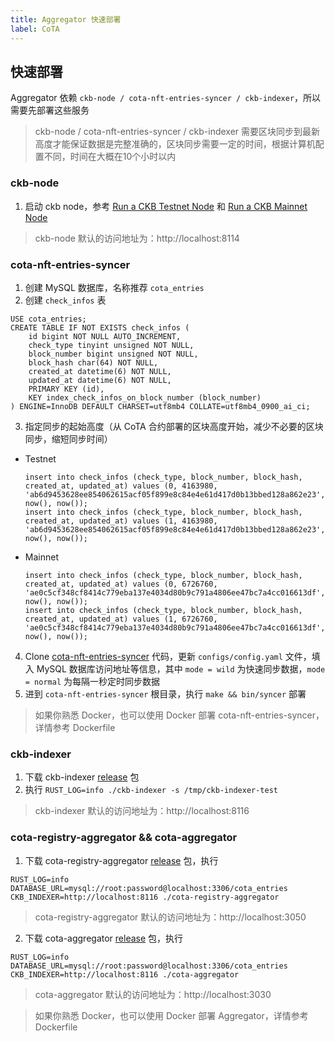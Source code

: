 ```yaml
---
title: Aggregator 快速部署
label: CoTA
---
```


## 快速部署

Aggregator 依赖 `ckb-node / cota-nft-entries-syncer / ckb-indexer`，所以需要先部署这些服务

>  ckb-node / cota-nft-entries-syncer / ckb-indexer 需要区块同步到最新高度才能保证数据是完整准确的，区块同步需要一定的时间，根据计算机配置不同，时间在大概在10个小时以内

### ckb-node

1. 启动 ckb node，参考 [Run a CKB Testnet Node](https://docs.nervos.org/docs/basics/guides/testnet) 和 [Run a CKB Mainnet Node](https://docs.nervos.org/docs/basics/guides/mainnet)

> ckb-node 默认的访问地址为：http://localhost:8114

### cota-nft-entries-syncer

1. 创建 MySQL 数据库，名称推荐 `cota_entries`
2. 创建 `check_infos` 表
  ```
  USE cota_entries;
  CREATE TABLE IF NOT EXISTS check_infos (
      id bigint NOT NULL AUTO_INCREMENT,
      check_type tinyint unsigned NOT NULL,
      block_number bigint unsigned NOT NULL,
      block_hash char(64) NOT NULL,
      created_at datetime(6) NOT NULL,
      updated_at datetime(6) NOT NULL,
      PRIMARY KEY (id),
      KEY index_check_infos_on_block_number (block_number)
  ) ENGINE=InnoDB DEFAULT CHARSET=utf8mb4 COLLATE=utf8mb4_0900_ai_ci;
  ```
3. 指定同步的起始高度（从 CoTA 合约部署的区块高度开始，减少不必要的区块同步，缩短同步时间）
  - Testnet
    ```
    insert into check_infos (check_type, block_number, block_hash, created_at, updated_at) values (0, 4163980, 'ab6d9453628ee854062615acf05f899e8c84e4e61d417d0b13bbed128a862e23', now(), now());
    insert into check_infos (check_type, block_number, block_hash, created_at, updated_at) values (1, 4163980, 'ab6d9453628ee854062615acf05f899e8c84e4e61d417d0b13bbed128a862e23', now(), now());
    ```
  - Mainnet
    ```
    insert into check_infos (check_type, block_number, block_hash, created_at, updated_at) values (0, 6726760, 'ae0c5cf348cf8414c779eba137e4034d80b9c791a4806ee47bc7a4cc016613df', now(), now());
    insert into check_infos (check_type, block_number, block_hash, created_at, updated_at) values (1, 6726760, 'ae0c5cf348cf8414c779eba137e4034d80b9c791a4806ee47bc7a4cc016613df', now(), now());
    ```
4. Clone [cota-nft-entries-syncer](https://github.com/nervina-labs/cota-nft-entries-syncer) 代码，更新 `configs/config.yaml` 文件，填入 MySQL 数据库访问地址等信息，其中 `mode = wild` 为快速同步数据，`mode = normal` 为每隔一秒定时同步数据
5. 进到 `cota-nft-entries-syncer` 根目录，执行 `make && bin/syncer` 部署

> 如果你熟悉 Docker，也可以使用 Docker 部署 cota-nft-entries-syncer，详情参考 Dockerfile

### ckb-indexer

1. 下载 ckb-indexer [release](https://github.com/nervosnetwork/ckb-indexer/releases) 包
2. 执行 `RUST_LOG=info ./ckb-indexer -s /tmp/ckb-indexer-test`

> ckb-indexer 默认的访问地址为：http://localhost:8116

### cota-registry-aggregator && cota-aggregator

1. 下载 cota-registry-aggregator [release](https://github.com/nervina-labs/cota-registry-aggregator/releases) 包，执行
```
RUST_LOG=info DATABASE_URL=mysql://root:password@localhost:3306/cota_entries CKB_INDEXER=http://localhost:8116 ./cota-registry-aggregator
```

> cota-registry-aggregator 默认的访问地址为：http://localhost:3050

2. 下载 cota-aggregator [release](https://github.com/nervina-labs/cota-aggregator/releases) 包，执行
```
RUST_LOG=info DATABASE_URL=mysql://root:password@localhost:3306/cota_entries CKB_INDEXER=http://localhost:8116 ./cota-aggregator
```

> cota-aggregator 默认的访问地址为：http://localhost:3030

> 如果你熟悉 Docker，也可以使用 Docker 部署 Aggregator，详情参考 Dockerfile